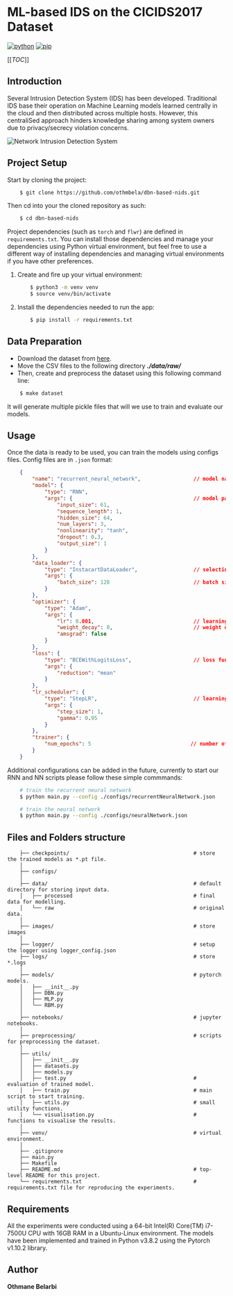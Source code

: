 # ML-based IDS on the CICIDS2017 Dataset
[![python](https://img.shields.io/badge/python-3.8.2-blue?style=plastic&logo=python)](https://www.python.org/downloads/release/python-382/)
[![pip](https://img.shields.io/badge/pypi-v22.1-informational?style=plastic&logo=pypi)](https://pypi.org/project/pip/22.1/)

[[_TOC_]]

## Introduction

Several Intrusion Detection System (IDS) has been developed. Traditional IDS base their operation on Machine Learning models learned centrally in the cloud and then distributed across multiple hosts. However, this centraliSed approach hinders knowledge sharing among system owners due to privacy/secrecy violation concerns. 

![Network Intrusion Detection System](./assets/network-intrusion-detection.png)


## Project Setup

Start by cloning the project:
```bash
    $ git clone https://github.com/othmbela/dbn-based-nids.git
```

Then cd into your the cloned repository as such:
```bash
    $ cd dbn-based-nids
```

Project dependencies (such as `torch` and `flwr`) are defined in `requirements.txt`. You can install those dependencies and manage your dependencies using Python virtual environment, but feel free to use a different way of installing dependencies and managing virtual environments if you have other preferences.

1. Create and fire up your virtual environment:
    ```bash
        $ python3 -m venv venv
        $ source venv/bin/activate
    ```
2. Install the dependencies needed to run the app:
    ```bash
        $ pip install -r requirements.txt
    ```


## Data Preparation

* Download the dataset from [here](https://www.unb.ca/cic/datasets/ids-2017.html).
* Move the CSV files to the following directory ***./data/raw/***
* Then, create and preprocess the dataset using this following command line:
```bash
    $ make dataset
```
It will generate multiple pickle files that will we use to train and evaluate our models.


## Usage

Once the data is ready to be used, you can train the models using configs files. Config files are in `.json` format:
```json
    {
        "name": "recurrent_neural_network",                 // model name
        "model": {
            "type": "RNN",
            "args": {                                       // model parameters
                "input_size": 61,
                "sequence_length": 1,
                "hidden_size": 64,
                "num_layers": 3,
                "nonlinearity": "tanh",
                "dropout": 0.3,
                "output_size": 1
            }
        },
        "data_loader": {
            "type": "InstacartDataLoader",                  // selecting data loader
            "args": {
                "batch_size": 128                           // batch size
            }
        },
        "optimizer": {
            "type": "Adam",
            "args": {
                "lr": 0.001,                                // learning rate
                "weight_decay": 0,                          // weight decay
                "amsgrad": false
            }
        },
        "loss": {
            "type": "BCEWithLogitsLoss",                    // loss function
            "args": {
                "reduction": "mean"
            }
        },
        "lr_scheduler": {
            "type": "StepLR",                               // learning rate scheduler
            "args": {
                "step_size": 1,
                "gamma": 0.95
            }
        },
        "trainer": {
            "num_epochs": 5                                // number of training epochs
        }
    }
```

Additional configurations can be added in the future, currently to start our RNN and NN scripts please follow these simple commmands:
```bash
    # train the recurrent neural network
    $ python main.py --config ./configs/recurrentNeuralNetwork.json

    # train the neural network
    $ python main.py --config ./configs/neuralNetwork.json
```

## Files and Folders structure

```
    ├── checkpoints/                                        # store the trained models as *.pt file.
    │
    ├── configs/
    │
    ├── data/                                               # default directory for storing input data.
    │   ├── processed                                       # final data for modelling.
    │   └── raw                                             # original data.
    │
    ├── images/                                             # store images
    │
    ├── logger/                                             # setup the logger using logger_config.json
    ├── logs/                                               # store *.logs
    │
    ├── models/                                             # pytorch models.
    │   ├── __init__.py
    │   ├── DBN.py
    │   ├── MLP.py
    │   └── RBM.py
    │
    ├── notebooks/                                          # jupyter notebooks.
    │
    ├── preprocessing/                                      # scripts for preprocessing the dataset.
    │
    ├── utils/
    │   ├── __init__.py
    │   ├── datasets.py
    │   ├── models.py
    │   ├── test.py                                         # evaluation of trained model.
    │   ├── train.py                                        # main script to start training.
    │   ├── utils.py                                        # small utility functions.
    │   └── visualisation.py                                # functions to visualise the results.
    │
    ├── venv/                                               # virtual environment.
    │
    ├── .gitignore
    ├── main.py
    ├── Makefile
    ├── README.md                                           # top-level README for this project.
    └── requirements.txt                                    # requirements.txt file for reproducing the experiments.
```

## Requirements

All the experiments were conducted using a 64-bit Intel(R) Core(TM) i7-7500U CPU with 16GB RAM in a Ubuntu-Linux environment. The models have been implemented and trained in Python v3.8.2 using the Pytorch v1.10.2 library.

## Author

**Othmane Belarbi**
